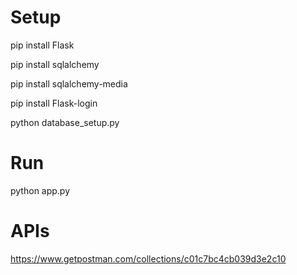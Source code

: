 # Setup

pip install Flask

pip install sqlalchemy

pip install sqlalchemy-media

pip install Flask-login

python database_setup.py

# Run
python app.py

# APIs
https://www.getpostman.com/collections/c01c7bc4cb039d3e2c10
